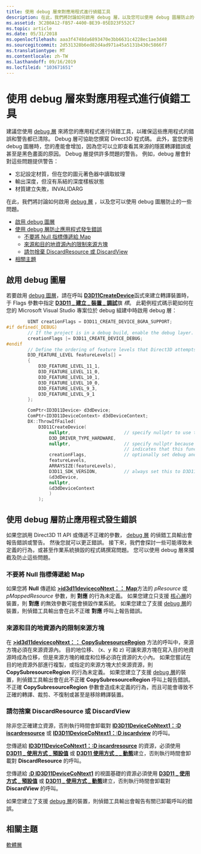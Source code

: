 ```yaml
---
title: 使用 debug 層來對應用程式進行偵錯工具
description: 在此，我們將討論如何啟用 debug 層，以及您可以使用 debug 圖層防止的一些問題。
ms.assetid: 3C2B0A12-FB57-4400-BE39-05ED23F552C7
ms.topic: article
ms.date: 05/31/2018
ms.openlocfilehash: aaa3f4748da6893470e3bb6631c4228ec1ae3d48
ms.sourcegitcommit: 2d531328b6ed82d4ad971a45a5131b430c5866f7
ms.translationtype: MT
ms.contentlocale: zh-TW
ms.lasthandoff: 09/16/2019
ms.locfileid: "103671651"
---
```

# <a name="using-the-debug-layer-to-debug-apps"></a>使用 debug 層來對應用程式進行偵錯工具

建議您使用 [debug 層](overviews-direct3d-11-devices-layers.md) 來將您的應用程式進行偵錯工具，以確保這些應用程式的錯誤和警告都已清除。 Debug 層可協助您撰寫 Direct3D 程式碼。 此外，當您使用 debug 圖層時，您的產能會增加，因為您可以立即查看其來源的隱匿轉譯錯誤或甚至是黑色畫面的原因。 Debug 層提供許多問題的警告。 例如，debug 層會針對這些問題提供警告：

-   忘記設定材質，但在您的圖元著色器中讀取紋理
-   輸出深度，但沒有系結的深度樣板狀態
-   材質建立失敗，INVALIDARG

在此，我們將討論如何啟用 [debug 層](overviews-direct3d-11-devices-layers.md) ，以及您可以使用 debug 圖層防止的一些問題。

-   [啟用 debug 圖層](#enabling-the-debug-layer)
-   [使用 debug 層防止應用程式發生錯誤](#preventing-errors-in-your-app-with-the-debug-layer)
    -   [不要將 Null 指標傳遞給 Map](#dont-pass-null-pointers-to-map)
    -   [來源和目的地資源內的限制來源方塊](#confine-source-box-within-source-and-destination-resources)
    -   [請勿捨棄 DiscardResource 或 DiscardView](#dont-drop-discardresource-or-discardview)
-   [相關主題](#related-topics)

## <a name="enabling-the-debug-layer"></a>啟用 debug 圖層

若要啟用 [debug 圖層](overviews-direct3d-11-devices-layers.md)，請在呼叫 [**D3D11CreateDevice**](/windows/desktop/api/D3D11/nf-d3d11-d3d11createdevice)函式來建立轉譯裝置時，于 Flags 參數中指定 [**D3D11 \_ 建立 \_ 裝置 \_ 調試**](/windows/desktop/api/D3D11/ne-d3d11-d3d11_create_device_flag)旗 *標*。 此範例程式碼示範如何在您的 Microsoft Visual Studio 專案位於 debug 組建中時啟用 debug 層：


```C++
        UINT creationFlags = D3D11_CREATE_DEVICE_BGRA_SUPPORT;
#if defined(_DEBUG)
        // If the project is in a debug build, enable the debug layer.
        creationFlags |= D3D11_CREATE_DEVICE_DEBUG;
#endif
        // Define the ordering of feature levels that Direct3D attempts to create.
        D3D_FEATURE_LEVEL featureLevels[] =
        {
            D3D_FEATURE_LEVEL_11_1,
            D3D_FEATURE_LEVEL_11_0,
            D3D_FEATURE_LEVEL_10_1,
            D3D_FEATURE_LEVEL_10_0,
            D3D_FEATURE_LEVEL_9_3,
            D3D_FEATURE_LEVEL_9_1
        };

        ComPtr<ID3D11Device> d3dDevice;
        ComPtr<ID3D11DeviceContext> d3dDeviceContext;
        DX::ThrowIfFailed(
            D3D11CreateDevice(
                nullptr,                    // specify nullptr to use the default adapter
                D3D_DRIVER_TYPE_HARDWARE,
                nullptr,                    // specify nullptr because D3D_DRIVER_TYPE_HARDWARE 
                                            // indicates that this function uses hardware
                creationFlags,              // optionally set debug and Direct2D compatibility flags
                featureLevels,
                ARRAYSIZE(featureLevels),
                D3D11_SDK_VERSION,          // always set this to D3D11_SDK_VERSION
                &d3dDevice,
                nullptr,
                &d3dDeviceContext
                )
            );
```



## <a name="preventing-errors-in-your-app-with-the-debug-layer"></a>使用 debug 層防止應用程式發生錯誤

如果您誤用 Direct3D 11 API 或傳遞不正確的參數， [debug 層](overviews-direct3d-11-devices-layers.md) 的偵錯工具輸出會報告錯誤或警告。 然後您就可以更正錯誤。 接下來，我們會探討一些可能導致未定義的行為，或甚至作業系統損毀的程式碼撰寫問題。 您可以使用 debug 層來攔截及防止這些問題。

### <a name="dont-pass-null-pointers-to-map"></a>不要將 Null 指標傳遞給 Map

如果您將 **Null** 傳遞給 [**>id3d11devicecoNtext：： Map**](/windows/desktop/api/D3D11/nf-d3d11-id3d11devicecontext-map)方法的 *pResource* 或 *pMappedResource* 參數，則 **對應** 的行為未定義。 如果您建立只支援 [核心層](overviews-direct3d-11-devices-layers.md)的裝置，則 **對應** 的無效參數可能會損毀作業系統。 如果您建立了支援 [debug 層](overviews-direct3d-11-devices-layers.md)的裝置，則偵錯工具輸出會在此不正確 **對應** 呼叫上報告錯誤。

### <a name="confine-source-box-within-source-and-destination-resources"></a>來源和目的地資源內的限制來源方塊

在 [**>id3d11devicecoNtext：： CopySubresourceRegion**](/windows/desktop/api/D3D11/nf-d3d11-id3d11devicecontext-copysubresourceregion) 方法的呼叫中，來源方塊必須在來源資源內。 目的地位移、 (x、y 和 z) 可讓來源方塊在寫入目的地資源時成為位移，但是來源方塊的維度和位移必須在資源的大小內。 如果您嘗試在目的地資源外部進行複製，或指定的來源方塊大於來源資源，則 **CopySubresourceRegion** 的行為未定義。 如果您建立了支援 [debug 層](overviews-direct3d-11-devices-layers.md)的裝置，則偵錯工具輸出會在此不正確 **CopySubresourceRegion** 呼叫上報告錯誤。 不正確 **CopySubresourceRegion** 參數會造成未定義的行為，而且可能會導致不正確的轉譯、裁剪、不復制或甚至是移除轉譯裝置。

### <a name="dont-drop-discardresource-or-discardview"></a>請勿捨棄 DiscardResource 或 DiscardView

除非您正確建立資源，否則執行時間會卸載對 [**ID3D11DeviceCoNtext1：:D iscardresource**](/windows/desktop/api/D3D11_1/nf-d3d11_1-id3d11devicecontext1-discardresource) 或 [**ID3D11DeviceCoNtext1：:D iscardview**](/windows/desktop/api/D3D11_1/nf-d3d11_1-id3d11devicecontext1-discardview) 的呼叫。

您傳遞給 [**ID3D11DeviceCoNtext1：:D iscardresource**](/windows/desktop/api/D3D11_1/nf-d3d11_1-id3d11devicecontext1-discardresource) 的資源，必須使用 [**D3D11 \_ 使用方式 \_ 預設值**](/windows/desktop/api/D3D11/ne-d3d11-d3d11_usage) 或 [**D3D11 使用方式 \_ \_ 動態**](/windows/desktop/api/D3D11/ne-d3d11-d3d11_usage)建立，否則執行時間會卸載對 **DiscardResource** 的呼叫。

您傳遞給 [**:D ID3D11DeviceCoNtext1**](/windows/desktop/api/D3D11_1/nf-d3d11_1-id3d11devicecontext1-discardview) 的視圖基礎的資源必須使用 [**D3D11 \_ 使用方式 \_ 預設值**](/windows/desktop/api/D3D11/ne-d3d11-d3d11_usage) 或 [**D3D11 \_ 使用方式 \_ 動態**](/windows/desktop/api/D3D11/ne-d3d11-d3d11_usage)建立，否則執行時間會卸載對 **DiscardView** 的呼叫。

如果您建立了支援 [debug 層](overviews-direct3d-11-devices-layers.md)的裝置，則偵錯工具輸出會報告有關已卸載呼叫的錯誤。

## <a name="related-topics"></a>相關主題

<dl> <dt>

[軟體層](overviews-direct3d-11-devices-layers.md)
</dt> </dl>

 

 





